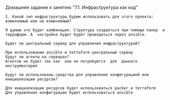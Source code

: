 Домашнее задание к занятию "7.1. Инфраструктура как код"

    1. Какой тип инфраструктуры будем использовать для этого проекта: изменяемый или не изменяемый?
    
    Я думаю это будет комбинация. Cтруктура создаеться при помощи пакер  и  терраформ. А  настройка будет будет проводиться через ansible.
    
    Будет ли центральный сервер для управления инфраструктурой?
    
    При использовании ansible и tettaform центральный сервер 
    Будут ли агенты на серверах?
    Агентов не будет так как  они не потребуются  для  данного инструментария
    
    Будут ли использованы средства для управления конфигурацией или инициализации ресурсов?
    
    Для инициализации ресурсов будет использоваться packer и terraform 
    Для управления конфигурацие будет использоваться ansible
